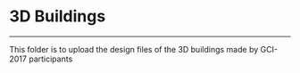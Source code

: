 
# 3D Buildings
---
This folder is to upload the design files of the 3D buildings made by GCI-2017 participants
